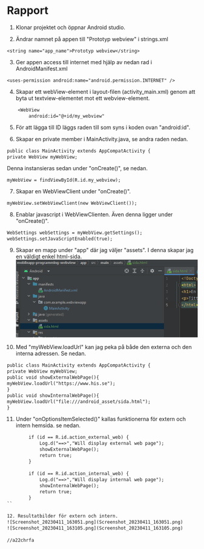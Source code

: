 # Rapport

1. Klonar projektet och öppnar Android studio.

2. Ändrar namnet på appen till "Prototyp webview" i strings.xml
```
<string name="app_name">Prototyp webview</string>
```

3. Ger appen access till internet med hjälp av nedan rad i AndroidManifest.xml
```
<uses-permission android:name="android.permission.INTERNET" />
```

4. Skapar ett webView-element i layout-filen (activity_main.xml) genom att byta ut textview-elementet mot ett webview-element.
```
    <WebView
        android:id="@+id/my_webview"
```

5. För att lägga till ID läggs raden till som syns i koden ovan "android:id".

6. Skapar en private member i MainActivity.java, se andra raden nedan.
```
public class MainActivity extends AppCompatActivity {
private WebView myWebView;
```
Denna instansieras sedan under "onCreate()", se nedan.

```
myWebView = findViewById(R.id.my_webview);
```

7. Skapar en WebViewClient under "onCreate()".
```
myWebView.setWebViewClient(new WebViewClient());
```

8. Enablar javascript i WebViewClienten. Även denna ligger under "onCreate()".
```
WebSettings webSettings = myWebView.getSettings();
webSettings.setJavaScriptEnabled(true);
```

9. Skapar en mapp under "app" där jag väljer "assets". I denna skapar jag en väldigt enkel html-sida.
![htmlsida.png](htmlsida.png)

10. Med "myWebView.loadUrl" kan jag peka på både den externa och den interna adressen. Se nedan.
```
public class MainActivity extends AppCompatActivity {
private WebView myWebView;
public void showExternalWebPage(){
myWebView.loadUrl("https://www.his.se");
}
public void showInternalWebPage(){
myWebView.loadUrl("file:///android_asset/sida.html");
}
```

11. Under "onOptionsItemSelected()" kallas funktionerna för extern och intern hemsida. se nedan.
```
        if (id == R.id.action_external_web) {
            Log.d("==>","Will display external web page");
            showExternalWebPage();
            return true;
        }

        if (id == R.id.action_internal_web) {
            Log.d("==>","Will display internal web page");
            showInternalWebPage();
            return true;
        }
``

12. Resultatbilder för extern och intern.
![Screenshot_20230411_163051.png](Screenshot_20230411_163051.png)
![Screenshot_20230411_163105.png](Screenshot_20230411_163105.png)

//a22chrfa